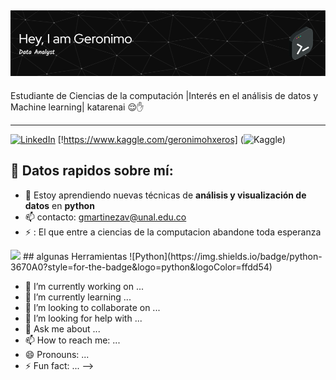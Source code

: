 ## ![Banner presentacion](github-header-image.png)

Estudiante de Ciencias de la computación
|Interés en el análisis de datos y Machine learning| katarenai 😌✋
***
[![LinkedIn](https://img.shields.io/badge/linkedin-%230077B5.svg?style=for-the-badge&logo=linkedin&logoColor=white)](www.linkedin.com/in/geronimo-martínez-ávila-41b159329)
[!https://www.kaggle.com/geronimohxeros] (![Kaggle](https://img.shields.io/badge/Kaggle-035a7d?style=for-the-badge&logo=kaggle&logoColor=white))

## 🩻 Datos rapidos sobre mí:

- 🌱 Estoy aprendiendo nuevas técnicas de **análisis y visualización de datos** en **python**
- 📫 contacto: gmartinezav@unal.edu.co
- ⚡ : El que entre a ciencias de la computacion abandone toda esperanza 
<img src = "https://media.giphy.com/media/110YfuwtzXGaaI/giphy.gif?cid=ecf05e470o3nw9yld7k8fd0oc8p8xr27068d6q29fcz9b3yd&ep=v1_gifs_search&rid=giphy.gif&ct=g" width  =200 >
## algunas Herramientas 
![Python](https://img.shields.io/badge/python-3670A0?style=for-the-badge&logo=python&logoColor=ffdd54)

- 🔭 I’m currently working on ...
- 🌱 I’m currently learning ...
- 👯 I’m looking to collaborate on ...
- 🤔 I’m looking for help with ...
- 💬 Ask me about ...
- 📫 How to reach me: ...
- 😄 Pronouns: ...
- ⚡ Fun fact: ...
-->
